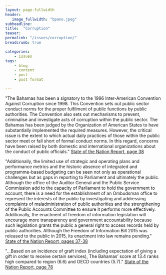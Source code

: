 ```yaml
---
layout: page-fullwidth
header:
   image_fullwidth: "bpano.jpeg"
subheadline:
title:  "Corruption"
teaser: 
permalink: "/issues/corruption/"
breadcrumb: true

categories:
    - issues
tags:
    - blog
    - content
    - post
    - post format

---
```

"The Bahamas has been a signatory to the 1996 Inter-American Convention Against Corruption since 1998. This Convention sets out public sector conduct norms for the proper fulfilment of public functions by public authorities. The Convention also sets out mechanisms to prevent, criminalise and investigate acts of corruption within the public sector. The Bahamas has been judged by the Organization of American States to have substantially implemented the required measures. However, the critical issue is the extent to which actual daily practices of those within the public sector meet or fall short of formal conduct norms. In this regard, concerns have been raised by both domestic and international organizations about the conduct of public officials." [State of the Nation Report, page 38][1]

"Additionally, the limited use of strategic and operating plans and performance metrics and the historic absence of integrated and programme-based budgeting can be seen not only as operational challenges but as gaps in reporting to Parliament and ultimately the public. Although the office of the Auditor General and the Public Service Commission add to the capacity of Parliament to hold the government to account, there is a need for the establishment of an Ombudsman office to represent the interests of the public by investigating and addressing complaints of maladministration of public authorities and the strengthening of the Public Accounts Committee to ensure it performs more effectively. Additionally, the enactment of freedom of information legislation will encourage more transparency and government accountability because such legislation grants the public a general right to access records held by public authorities. Although the Freedom of Information Bill 2015 was released to the public in 2015, its enactment into law remains pending." [State of the Nation Report, pages 37-38][1]

"...Based on an incidence of graft index (including expectation of giving a gift in order to receive certain services), The Bahamas’ score at 13.4 ranks high compared to region (6.6) and OECD countries (5.7)." [State of the Nation Report, page 78][1]

[1]: http://www.vision2040bahamas.org/media/uploads/State_of_the_Nation_Summary_Report.pdf